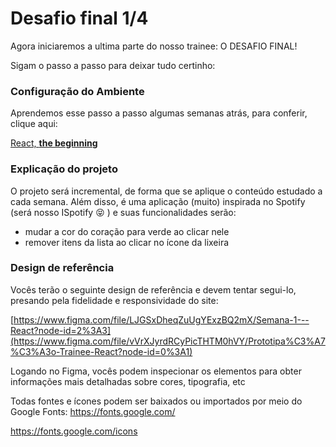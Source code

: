 # Desafio final 1/4

Agora iniciaremos a ultima parte do nosso trainee: O DESAFIO FINAL!

Sigam o passo a passo para deixar tudo certinho:

### Configuração do Ambiente

Aprendemos esse passo a passo algumas semanas atrás, para conferir, clique aqui:

[React, **the beginning**](https://www.notion.so/React-the-beginning-357cf9f2946a44a6ae240bb2cbc02567?pvs=21)

### Explicação do projeto

 O projeto será incremental, de forma que se aplique o conteúdo estudado a cada semana. Além disso, é uma aplicação (muito) inspirada no Spotify (será nosso ISpotify 😝 ) e suas funcionalidades serão:

- mudar a cor do coração para verde ao clicar nele
- remover itens da lista ao clicar no ícone da lixeira

### Design de referência

Vocês terão o seguinte design de referência e devem tentar segui-lo, presando pela fidelidade e responsividade do site:

[https://www.figma.com/file/LJGSxDheqZuUgYExzBQ2mX/Semana-1---React?node-id=2%3A3](https://www.figma.com/file/vVrXJyrdRCyPicTHTM0hVY/Prototipa%C3%A7%C3%A3o-Trainee-React?node-id=0%3A1)

Logando no Figma, vocês podem inspecionar os elementos para obter informações mais detalhadas sobre cores, tipografia, etc

Todas fontes e ícones podem ser baixados ou importados por meio do Google Fonts:
https://fonts.google.com/

https://fonts.google.com/icons
